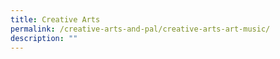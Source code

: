 ```yaml
---
title: Creative Arts
permalink: /creative-arts-and-pal/creative-arts-art-music/
description: ""
---
```

